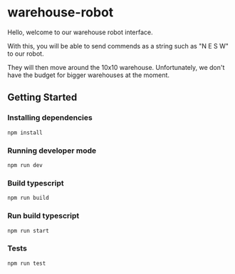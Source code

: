 # warehouse-robot

Hello, welcome to our warehouse robot interface.

With this, you will be able to send commends as a string such as "N E S W" to our robot.

They will then move around the 10x10 warehouse. Unfortunately, we don't have the budget for bigger warehouses at the moment.

## Getting Started

### Installing dependencies

`npm install`

### Running developer mode

`npm run dev`

### Build typescript

`npm run build`

### Run build typescript

`npm run start`

### Tests

`npm run test`
